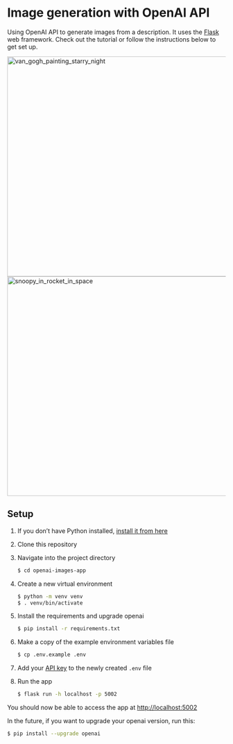 # Image generation with OpenAI API

Using OpenAI API to generate images from a description. It uses the [Flask](https://flask.palletsprojects.com/en/2.0.x/) web framework. Check out the tutorial or follow the instructions below to get set up.

<img width="507" alt="van_gogh_painting_starry_night" src="https://user-images.githubusercontent.com/7539968/229337939-b2b5714f-29ae-42aa-a58e-be9b2764ef38.png">

<img width="506" alt="snoopy_in_rocket_in_space" src="https://user-images.githubusercontent.com/7539968/229338565-dbea2916-edb3-455d-bbce-17384baaed41.png">

## Setup

1. If you don’t have Python installed, [install it from here](https://www.python.org/downloads/)

2. Clone this repository

3. Navigate into the project directory

   ```bash
   $ cd openai-images-app
   ```

4. Create a new virtual environment

   ```bash
   $ python -m venv venv
   $ . venv/bin/activate
   ```

5. Install the requirements and upgrade openai

   ```bash
   $ pip install -r requirements.txt
   ```

6. Make a copy of the example environment variables file

   ```bash
   $ cp .env.example .env
   ```

7. Add your [API key](https://beta.openai.com/account/api-keys) to the newly created `.env` file

8. Run the app

   ```bash
   $ flask run -h localhost -p 5002
   ```

You should now be able to access the app at [http://localhost:5002](http://localhost:5002)

In the future, if you want to upgrade your openai version, run this:
   ```bash
   $ pip install --upgrade openai
   ```